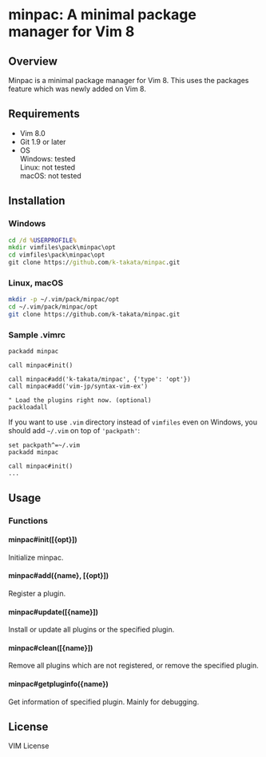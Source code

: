 minpac: A minimal package manager for Vim 8
===========================================

Overview
--------

Minpac is a minimal package manager for Vim 8. This uses the packages
feature which was newly added on Vim 8.


Requirements
------------

* Vim 8.0
* Git 1.9 or later
* OS  
  Windows: tested  
  Linux: not tested  
  macOS: not tested


Installation
------------

### Windows

```cmd
cd /d %USERPROFILE%
mkdir vimfiles\pack\minpac\opt
cd vimfiles\pack\minpac\opt
git clone https://github.com/k-takata/minpac.git
```

### Linux, macOS

```sh
mkdir -p ~/.vim/pack/minpac/opt
cd ~/.vim/pack/minpac/opt
git clone https://github.com/k-takata/minpac.git
```

### Sample .vimrc

```vim
packadd minpac

call minpac#init()

call minpac#add('k-takata/minpac', {'type': 'opt'})
call minpac#add('vim-jp/syntax-vim-ex')

" Load the plugins right now. (optional)
packloadall
```

If you want to use `.vim` directory instead of `vimfiles` even on Windows,
you should add `~/.vim` on top of `'packpath'`:

```vim
set packpath^=~/.vim
packadd minpac

call minpac#init()
...
```

Usage
-----

### Functions

#### minpac#init([{opt}])

Initialize minpac.

#### minpac#add({name}, [{opt}])

Register a plugin.

#### minpac#update([{name}])

Install or update all plugins or the specified plugin.

#### minpac#clean([{name}])

Remove all plugins which are not registered, or remove the specified plugin.

#### minpac#getpluginfo({name})

Get information of specified plugin. Mainly for debugging.

License
-------

VIM License
